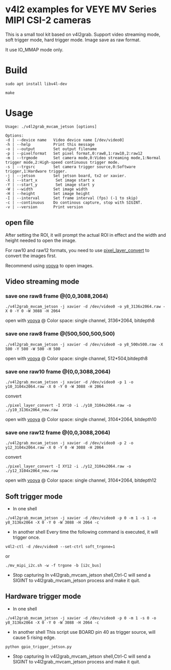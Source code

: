 # v4l2 examples for VEYE MV Series MIPI CSI-2 cameras

This is a small tool kit based on v4l2grab. 
Support video streaming mode, soft trigger mode, hard trigger mode. 
Image save as raw format.

It use IO_MMAP mode only.

# Build

```
sudo apt install libv4l-dev
```

```
make
```
# Usage

```
Usage: ./v4l2grab_mvcam_jetson [options]

Options:
-d | --device name   Video device name [/dev/video0]
-h | --help          Print this message
-o | --output        Set output filename
-p | --pixelformat   Set pixel format,0:raw8,1:raw10,2:raw12
-m | --trgmode       Set camera mode,0:Video streaming mode,1:Normal trigger mode,2:High-speed continuous trigger mode.
-s | --trgsrc        Set camera trigger source,0:Software trigger,1:Hardware trigger.
-j | --jetson        Set jetson board, tx2 or xavier.
-X | --start_x        Set image start x
-Y | --start_y        Set image start y
-W | --width         Set image width
-H | --height        Set image height
-I | --interval      Set frame interval (fps) (-1 to skip)
-c | --continuous    Do continous capture, stop with SIGINT.
-v | --version       Print version
```

## open file

After setting the ROI, it will prompt the actual ROI in effect and the width and height needed to open the image.

For raw10 and raw12 formats, you need to use [pixel_layer_convert](https://github.com/veyeimaging/pixel_layer_convert) to convert the images first.

Recommend using [vooya](https://www.offminor.de/) to open images.

## Video streaming mode

### save one raw8 frame @(0,0,3088,2064)
```
./v4l2grab_mvcam_jetson -j xavier -d /dev/video0 -o y8_3136x2064.raw -X 0 -Y 0 -W 3088 -H 2064 
```
open with [vooya](https://www.offminor.de/) @ Color space: single channel, 3136*2064, bitdepth8

### save one raw8 frame @(500,500,500,500)
```
./v4l2grab_mvcam_jetson -j xavier -d /dev/video0 -o y8_500x500.raw -X 500 -Y 500 -W 500 -H 500 
```
open with [vooya](https://www.offminor.de/) @ Color space: single channel, 512*504,bitdepth8

### save one raw10 frame @(0,0,3088,2064)
```
./v4l2grab_mvcam_jetson -j xavier -d /dev/video0 -p 1 -o y10_3104x2064.raw -X 0 -Y 0 -W 3088 -H 2064 
```
convert
```
./pixel_layer_convert -I XY10 -i ./y10_3104x2064.raw -o ./y10_3136x2064_new.raw 
```
open with [vooya](https://www.offminor.de/) @ Color space: single channel, 3104*2064, bitdepth10

### save one raw12 frame @(0,0,3088,2064)

```
./v4l2grab_mvcam_jetson -j xavier -d /dev/video0 -p 2 -o y12_3104x2064.raw -X 0 -Y 0 -W 3088 -H 2064 
```
convert
```
./pixel_layer_convert -I XY12 -i ./y12_3104x2064.raw -o ./y12_3104x2064_new.raw 
```
open with [vooya](https://www.offminor.de/) @ Color space: single channel, 3104*2064, bitdepth12

## Soft trigger mode 
- In one shell
```
./v4l2grab_mvcam_jetson -j xavier -d /dev/video0 -p 0 -m 1 -s 1 -o y8_3136x2064 -X 0 -Y 0 -W 3088 -H 2064 -c 
```
- In another shell
Every time the following command is executed, it will trigger once.
```
v4l2-ctl -d /dev/video0 --set-ctrl soft_trgone=1
```
or
```
./mv_mipi_i2c.sh -w -f trgone -b [i2c_bus]
```
- Stop capturing
In v4l2grab_mvcam_jetson shell,Ctrl-C will send a SIGINT to v4l2grab_mvcam_jetson process and make it quit.

## Hardware trigger mode 
- In one shell
```
./v4l2grab_mvcam_jetson -j xavier -d /dev/video0 -p 0 -m 1 -s 0 -o y8_3136x2064 -X 0 -Y 0 -W 3088 -H 2064 -c 
```
- In another shell
This script use BOARD pin 40 as trigger source, will cause 5 rising edge.
```
python gpio_trigger_jetson.py
```
- Stop capturing
In v4l2grab_mvcam_jetson shell,Ctrl-C will send a SIGINT to v4l2grab_mvcam_jetson process and make it quit.